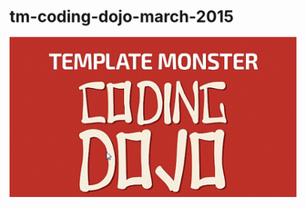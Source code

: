 # tm-coding-dojo-march-2015
![Template Monster Coding Dojo](https://raw.githubusercontent.com/svyatoslav-kubakh/tm-coding-dojo-march-2015/master/logo.png)
